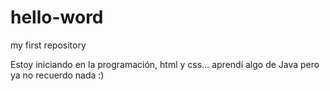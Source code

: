 # hello-word

my first repository

Estoy iniciando en la programación, html y css... aprendí algo de Java pero ya no recuerdo nada :)
